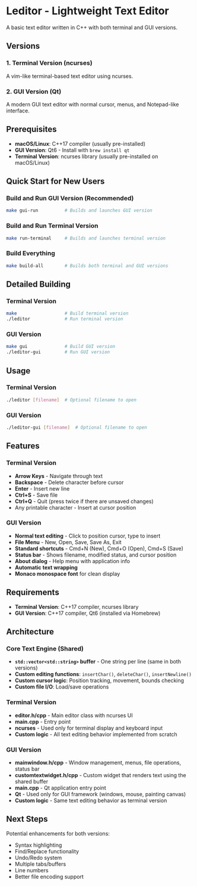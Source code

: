 # Leditor - Lightweight Text Editor

A basic text editor written in C++ with both terminal and GUI versions.

## Versions

### 1. Terminal Version (ncurses)
A vim-like terminal-based text editor using ncurses.

### 2. GUI Version (Qt)
A modern GUI text editor with normal cursor, menus, and Notepad-like interface.

## Prerequisites

- **macOS/Linux**: C++17 compiler (usually pre-installed)
- **GUI Version**: Qt6 - Install with `brew install qt`
- **Terminal Version**: ncurses library (usually pre-installed on macOS/Linux)

## Quick Start for New Users

### Build and Run GUI Version (Recommended)
```bash
make gui-run          # Builds and launches GUI version
```

### Build and Run Terminal Version
```bash
make run-terminal     # Builds and launches terminal version
```

### Build Everything
```bash
make build-all        # Builds both terminal and GUI versions
```

## Detailed Building

### Terminal Version
```bash
make                  # Build terminal version
./leditor             # Run terminal version
```

### GUI Version
```bash
make gui              # Build GUI version
./leditor-gui         # Run GUI version
```

## Usage

### Terminal Version
```bash
./leditor [filename]  # Optional filename to open
```

### GUI Version
```bash
./leditor-gui [filename]  # Optional filename to open
```

## Features

### Terminal Version
- **Arrow Keys** - Navigate through text
- **Backspace** - Delete character before cursor
- **Enter** - Insert new line
- **Ctrl+S** - Save file
- **Ctrl+Q** - Quit (press twice if there are unsaved changes)
- Any printable character - Insert at cursor position

### GUI Version
- **Normal text editing** - Click to position cursor, type to insert
- **File Menu** - New, Open, Save, Save As, Exit
- **Standard shortcuts** - Cmd+N (New), Cmd+O (Open), Cmd+S (Save)
- **Status bar** - Shows filename, modified status, and cursor position
- **About dialog** - Help menu with application info
- **Automatic text wrapping**
- **Monaco monospace font** for clean display

## Requirements

- **Terminal Version**: C++17 compiler, ncurses library
- **GUI Version**: C++17 compiler, Qt6 (installed via Homebrew)

## Architecture


### Core Text Engine (Shared)
- **`std::vector<std::string>` buffer** - One string per line (same in both versions)
- **Custom editing functions**: `insertChar()`, `deleteChar()`, `insertNewline()`
- **Custom cursor logic**: Position tracking, movement, bounds checking
- **Custom file I/O**: Load/save operations

### Terminal Version
- **editor.h/cpp** - Main editor class with ncurses UI
- **main.cpp** - Entry point
- **ncurses** - Used only for terminal display and keyboard input
- **Custom logic** - All text editing behavior implemented from scratch

### GUI Version  
- **mainwindow.h/cpp** - Window management, menus, file operations, status bar
- **customtextwidget.h/cpp** - Custom widget that renders text using the shared buffer
- **main.cpp** - Qt application entry point
- **Qt** - Used only for GUI framework (windows, mouse, painting canvas)
- **Custom logic** - Same text editing behavior as terminal version

## Next Steps

Potential enhancements for both versions:
- Syntax highlighting
- Find/Replace functionality
- Undo/Redo system
- Multiple tabs/buffers
- Line numbers
- Better file encoding support 